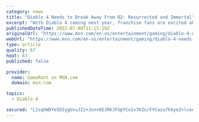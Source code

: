 ```yaml
---
category: news
title: "Diablo 4 Needs to Break Away From D2: Resurrected and Immortal"
excerpt: "With Diablo 4 coming next year, franchise fans are excited about the next entry, but Blizzard should try to move away from other recent releases."
publishedDateTime: 2022-07-08T11:15:29Z
originalUrl: "https://www.msn.com/en-us/entertainment/gaming/diablo-4-needs-to-break-away-from-d2-resurrected-and-immortal/ar-AAZn6eo"
webUrl: "https://www.msn.com/en-us/entertainment/gaming/diablo-4-needs-to-break-away-from-d2-resurrected-and-immortal/ar-AAZn6eo"
type: article
quality: 67
heat: 67
published: false

provider:
  name: GameRant on MSN.com
  domain: msn.com

topics:
  - Diablo 4

secured: "L2sqhWDYe5DIygUvuJZz+Jon+6EJRKJFUpYCo1v7KZn/FYCazu7hXyeZ+lceAEigi3YyoZyrJ3q83TyC4ziha/A+bO1Z67unQ7QOd0WUzrabtN4oa9MKXmmWInkUK1Dx5c1KwYYs7sOzGACxczgSgXIwrJCexor/qHw+oZQudE15mHT4gKY57KX2JLLSqik3HpagZyM/BX37zDjBvcyQ+UjnEuHbzjFCmb4Hj6Zip1nCElheEcMQyFTbIL168JjSkaozcthM1a7ERt1zrV6TL5T4acxKL9xTruqF6NnXzJCvhwApNRrJMR+t1nUNZQ37YPY9rJEv2VleaRuP8mtEWrMy+X89nSRUHKXX24hahjo=;Puh4yDiDmsUEutn4ryrYtQ=="
---
```


